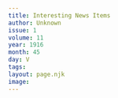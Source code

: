 ```yaml
---
title: Interesting News Items
author: Unknown
issue: 1
volume: 11
year: 1916
month: 45
day: V
tags:
layout: page.njk
image:
---
```





